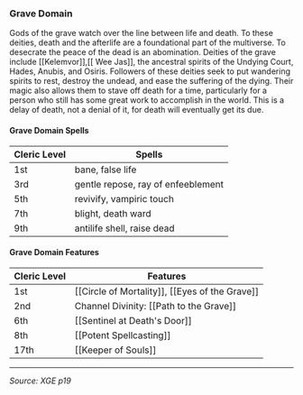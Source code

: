 ### Grave Domain

Gods of the grave watch over the line between life and death. To these deities, death and the afterlife are a foundational part of the multiverse. To desecrate the peace of the dead is an abomination. Deities of the grave include [[Kelemvor]],[[ Wee Jas]], the ancestral spirits of the Undying Court, Hades, Anubis, and Osiris. Followers of these deities seek to put wandering spirits to rest, destroy the undead, and ease the suffering of the dying. Their magic also allows them to stave off death for a time, particularly for a person who still has some great work to accomplish in the world. This is a delay of death, not a denial of it, for death will eventually get its due.

#### Grave Domain Spells

| Cleric Level | Spells                             |
| ------------ | ---------------------------------- |
| 1st          | bane, false life                   |
| 3rd          | gentle repose, ray of enfeeblement |
| 5th          | revivify, vampiric touch           |
| 7th          | blight, death ward                 |
| 9th          | antilife shell, raise dead         |

#### Grave Domain Features

| Cleric Level | Features                                       |
| ------------ | ---------------------------------------------- |
| 1st          | [[Circle of Mortality]], [[Eyes of the Grave]] |
| 2nd          | Channel Divinity: [[Path to the Grave]]        |
| 6th          | [[Sentinel at Death's Door]]                   |
| 8th          | [[Potent Spellcasting]]                        |
| 17th         | [[Keeper of Souls]]                            | 

---

*Source: XGE p19*

